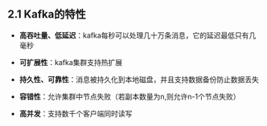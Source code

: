 ## **2.1 Kafka的特性**

* **高吞吐量、低延迟**：kafka每秒可以处理几十万条消息，它的延迟最低只有几毫秒

* **可扩展性**：kafka集群支持热扩展

* **持久性、可靠性**：消息被持久化到本地磁盘，并且支持数据备份防止数据丢失

* **容错性**：允许集群中节点失败（若副本数量为n,则允许n-1个节点失败）

* **高并发**：支持数千个客户端同时读写


